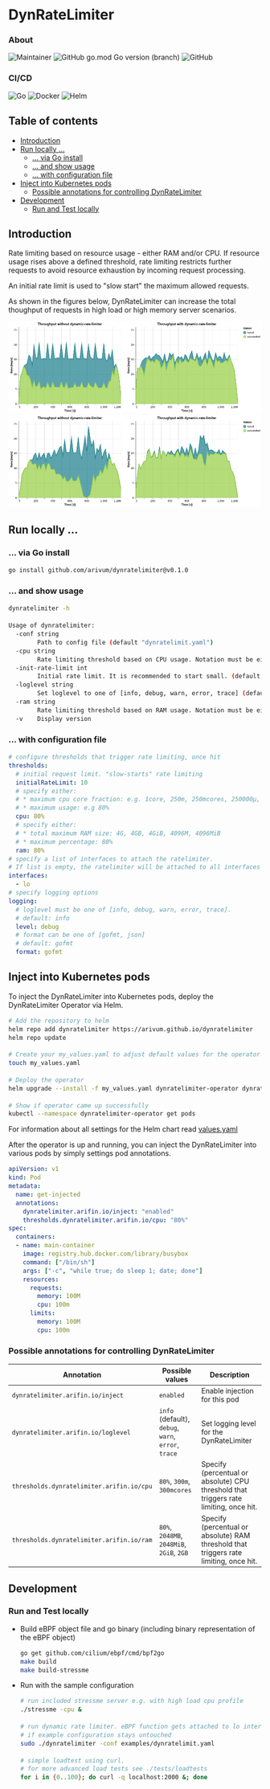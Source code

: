 # DynRateLimiter

### About
![Maintainer](https://img.shields.io/badge/maintainer-arivum-blue)
![GitHub go.mod Go version (branch)](https://img.shields.io/github/go-mod/go-version/arivum/dynratelimiter/master) 
![GitHub](https://img.shields.io/github/license/arivum/dynratelimiter)

### CI/CD
![Go](https://github.com/arivum/dynratelimiter/workflows/Go/badge.svg)
![Docker](https://github.com/arivum/dynratelimiter/workflows/Docker%20Image%20CI/badge.svg)
![Helm](https://github.com/arivum/dynratelimiter/workflows/Helm/badge.svg)

## Table of contents
* [Introduction](#introduction)
* [Run locally ...](#run-locally-)
  + [... via Go install](#-via-go-install)
  + [... and show usage](#-and-show-usage)
  + [... with configuration file](#-with-configuration-file)
* [Inject into Kubernetes pods](#inject-into-kubernetes-pods)
  + [Possible annotations for controlling DynRateLimiter](#possible-annotations-for-controlling-dynratelimiter)
* [Development](#development)
  + [Run and Test locally](#run-and-test-locally)

## Introduction

Rate limiting based on resource usage - either RAM and/or CPU. If resource usage rises above a defined threshold, rate limiting restricts further requests to avoid resource exhaustion by incoming request processing.

An initial rate limit is used to "slow start" the maximum allowed requests.

As shown in the figures below, DynRateLimiter can increase the total thoughput of requests in high load or high memory server scenarios.

![](tests/loadtest/base.png)
![](tests/loadtest/spike.png)

## Run locally ...

### ... via Go install
```bash
go install github.com/arivum/dynratelimiter@v0.1.0
```

### ... and show usage
```bash
dynratelimiter -h

Usage of dynratelimiter:
  -conf string
        Path to config file (default "dynratelimit.yaml")
  -cpu string
        Rate limiting threshold based on CPU usage. Notation must be either e.g. 80%% or 300ms
  -init-rate-limit int
        Initial rate limit. It is recommended to start small. (default 10)
  -loglevel string
        Set loglevel to one of [info, debug, warn, error, trace] (default "info")
  -ram string
        Rate limiting threshold based on RAM usage. Notation must be either e.g. 80%%, 2048MiB, 2048MB, 2GiB or 2GB
  -v    Display version
```

### ... with configuration file
```yaml
# configure thresholds that trigger rate limiting, once hit
thresholds:
  # initial request limit. "slow-starts" rate limiting
  initialRateLimit: 10
  # specify either:
  # * maximum cpu core fraction: e.g. 1core, 250m, 250mcores, 250000µ, 250000µcores
  # * maximum usage: e.g 80%
  cpu: 80%
  # specify either:
  # * total maximum RAM size: 4G, 4GB, 4GiB, 4096M, 4096MiB
  # * maximum percentage: 80%
  ram: 80%
# specify a list of interfaces to attach the ratelimiter.
# If list is empty, the ratelimiter will be attached to all interfaces in the current netns
interfaces:
  - lo
# specify logging options
logging:
  # loglevel must be one of [info, debug, warn, error, trace].
  # default: info
  level: debug
  # format can be one of [gofmt, json]
  # default: gofmt
  format: gofmt
```

## Inject into Kubernetes pods

To inject the DynRateLimiter into Kubernetes pods, deploy the DynRateLimiter Operator via Helm.

```bash
# Add the repository to helm
helm repo add dynratelimiter https://arivum.github.io/dynratelimiter
helm repo update

# Create your my_values.yaml to adjust default values for the operator
touch my_values.yaml

# Deploy the operator
helm upgrade --install -f my_values.yaml dynratelimiter-operator dynratelimiter/dynratelimiter-operator

# Show if operator came up successfully
kubectl --namespace dynratelimiter-operator get pods
```

For information about all settings for the Helm chart read [values.yaml](./build/helm/dynratelimiter-operator/values.yaml)

After the operator is up and running, you can inject the DynRateLimiter into various pods by simply settings pod annotations.

```yaml
apiVersion: v1
kind: Pod
metadata:
  name: get-injected
  annotations: 
    dynratelimiter.arifin.io/inject: "enabled"
    thresholds.dynratelimiter.arifin.io/cpu: "80%"
spec:
  containers:
  - name: main-container
    image: registry.hub.docker.com/library/busybox
    command: ["/bin/sh"]
    args: ["-c", "while true; do sleep 1; date; done"]
    resources:
      requests:
        memory: 100M
        cpu: 100m
      limits:
        memory: 100M
        cpu: 100m
```

### Possible annotations for controlling DynRateLimiter

| Annotation | Possible values |Description |
| ---------- | --------------- | ---------- |
| `dynratelimiter.arifin.io/inject` | `enabled` | Enable injection for this pod |
| `dynratelimiter.arifin.io/loglevel` | `info` (default), `debug`, `warn`, `error`, `trace` | Set logging level for the DynRateLimiter |
| `thresholds.dynratelimiter.arifin.io/cpu` | `80%`, `300m`, `300mcores` | Specify (percentual or absolute) CPU threshold that triggers rate limiting, once hit. |
| `thresholds.dynratelimiter.arifin.io/ram` | `80%`, `2048MB`, `2048MiB`, `2GiB`, `2GB` | Specify (percentual or absolute) RAM threshold that triggers rate limiting, once hit. |

## Development
### Run and Test locally

* Build eBPF object file and go binary (including binary representation of the eBPF object)
  ```bash
  go get github.com/cilium/ebpf/cmd/bpf2go
  make build
  make build-stressme
  ```
* Run with the sample configuration
  ```bash
  # run included stressme server e.g. with high load cpu profile
  ./stressme -cpu &

  # run dynamic rate limiter. eBPF function gets attached to lo interface
  # if example configuration stays untouched
  sudo ./dynratelimiter -conf examples/dynratelimit.yaml
  
  # simple loadtest using curl.
  # for more advanced load tests see ./tests/loadtests
  for i in {0..100}; do curl -q localhost:2000 &; done
  ```

<!-- ### Rate limit calculation
```math
\begin{aligned}
t \in [0,1]     &&&&&&&   \text{resource threshold} \\
r \in \N        &&&&&&&   \text{rate limit} \\
a \in \N        &&&&&&&   \text{accepted requests} \\
m_{max}         &&&&&&&   \text{available resource maximum} \\
m_{cur}         &&&&&&&   \text{current resource usage} \\
\text{}
\end{aligned}
```
```math
\Delta r = \left\{
  \begin{array}{ c l }
    r \cdot (t-\frac{m_{cur}}{m_{max}}) & \quad \textrm{if } (a \geq 0.8\cdot r \textbf{ || } m_{cur} \geq t \cdot  m_{max}) \\
    0                 & \quad \textrm{otherwise}
  \end{array}
\right.
``` -->
